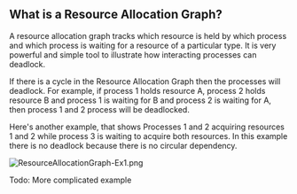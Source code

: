 ## What is a Resource Allocation Graph?
A resource allocation graph tracks which resource is held by which process and which process is waiting for a resource of a particular type. It is very powerful and simple tool to illustrate how interacting  processes can deadlock.


If there is a cycle in the Resource Allocation Graph then the processes will deadlock. For example, if process 1 holds resource A, process 2 holds resource B and process 1 is waiting for B and process 2 is waiting for A, then process 1 and 2 process will be deadlocked.

Here's another example, that shows Processes 1 and 2 acquiring resources 1 and 2 while process 3 is waiting to acquire both resources. In this example there is no deadlock because there is no circular dependency.

![ResourceAllocationGraph-Ex1.png](https://raw.githubusercontent.com/wiki/angrave/SystemProgramming/ResourceAllocationGraph-Ex1.png)



Todo: More complicated example